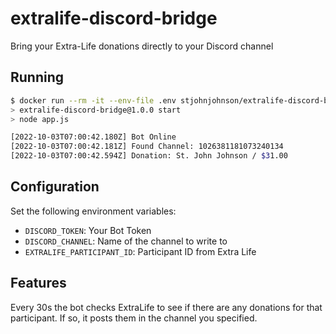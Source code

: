 # extralife-discord-bridge
Bring your Extra-Life donations directly to your Discord channel

## Running

```bash
$ docker run --rm -it --env-file .env stjohnjohnson/extralife-discord-bridge:latest
> extralife-discord-bridge@1.0.0 start
> node app.js

[2022-10-03T07:00:42.180Z] Bot Online
[2022-10-03T07:00:42.181Z] Found Channel: 1026381181073240134
[2022-10-03T07:00:42.594Z] Donation: St. John Johnson / $31.00
```

## Configuration

Set the following environment variables:

- `DISCORD_TOKEN`: Your Bot Token
- `DISCORD_CHANNEL`: Name of the channel to write to
- `EXTRALIFE_PARTICIPANT_ID`: Participant ID from Extra Life

## Features

Every 30s the bot checks ExtraLife to see if there are any donations for that participant.  If so, it posts them in the channel you specified.